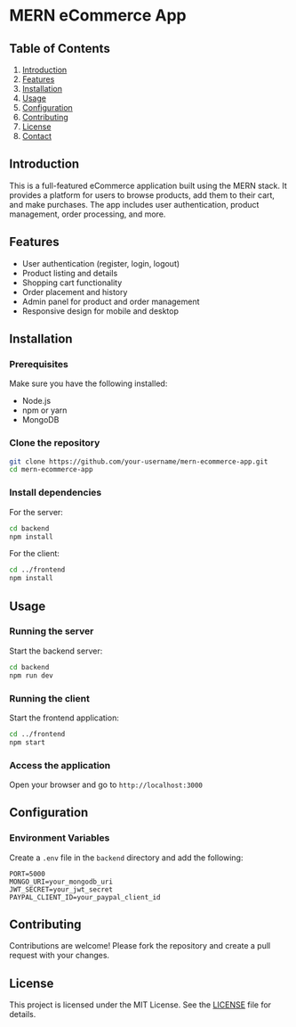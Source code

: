 # MERN eCommerce App

## Table of Contents

1. [Introduction](#introduction)
2. [Features](#features)
3. [Installation](#installation)
4. [Usage](#usage) 
5. [Configuration](#configuration)
6. [Contributing](#contributing)
7. [License](#license)
8. [Contact](#contact)

## Introduction

This is a full-featured eCommerce application built using the MERN stack. It provides a platform for users to browse products, add them to their cart, and make purchases. The app includes user authentication, product management, order processing, and more.

## Features

- User authentication (register, login, logout)
- Product listing and details
- Shopping cart functionality
- Order placement and history
- Admin panel for product and order management
- Responsive design for mobile and desktop

## Installation

### Prerequisites

Make sure you have the following installed:

- Node.js
- npm or yarn
- MongoDB

### Clone the repository

```bash
git clone https://github.com/your-username/mern-ecommerce-app.git
cd mern-ecommerce-app
```

### Install dependencies

For the server:

```bash
cd backend
npm install
```

For the client:

```bash
cd ../frontend
npm install
```

## Usage

### Running the server

Start the backend server:

```bash
cd backend
npm run dev
```

### Running the client

Start the frontend application:

```bash
cd ../frontend
npm start
```

### Access the application

Open your browser and go to `http://localhost:3000`

## Configuration

### Environment Variables

Create a `.env` file in the `backend` directory and add the following:

```env
PORT=5000
MONGO_URI=your_mongodb_uri
JWT_SECRET=your_jwt_secret
PAYPAL_CLIENT_ID=your_paypal_client_id
```

## Contributing

Contributions are welcome! Please fork the repository and create a pull request with your changes.

## License

This project is licensed under the MIT License. See the [LICENSE](LICENSE) file for details.
